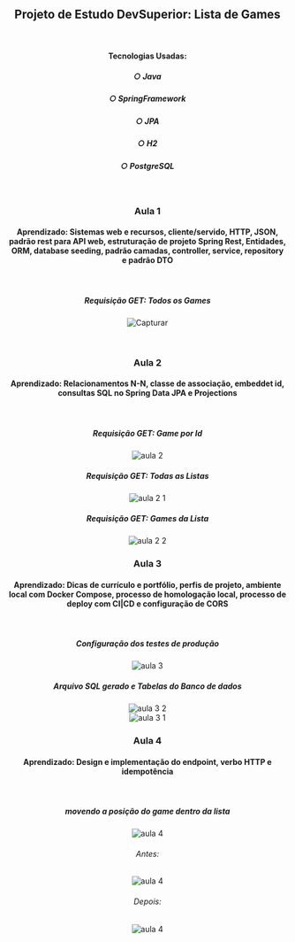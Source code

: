 <div align="center">

## Projeto de Estudo DevSuperior: Lista de Games
<br>

#### Tecnologias Usadas:
##### ○ Java
##### ○ SpringFramework
##### ○ JPA
##### ○ H2
##### ○ PostgreSQL

<br>

### Aula 1
#### Aprendizado: Sistemas web e recursos, cliente/servido, HTTP, JSON, padrão rest para API web, estruturação de projeto Spring Rest, Entidades, ORM, database seeding, padrão camadas, controller, service, repository e padrão DTO  
<br>

#####   Requisição GET: Todos os Games 
![Capturar](https://github.com/LucasCagnini13/dslist/assets/92214422/b1b5a2b8-7b1f-436f-9f05-4b1edb886862)

<br>

### Aula 2
#### Aprendizado: Relacionamentos N-N, classe de associação, embeddet id, consultas SQL no Spring Data JPA e Projections
<br>

#####   Requisição GET: Game por Id 
![aula 2](https://github.com/LucasCagnini13/dslist/assets/92214422/f19bcafa-5bc4-4fc9-b034-9fd944bf86c6)
<br>

#####   Requisição GET: Todas as Listas 
![aula 2 1](https://github.com/LucasCagnini13/dslist/assets/92214422/11276d32-45b9-4eb5-b792-f74f481183e6)
<br>

#####   Requisição GET: Games da Lista
![aula 2 2](https://github.com/LucasCagnini13/dslist/assets/92214422/613a75a2-c768-4529-957a-a795551c1e56)
<br>

### Aula 3
#### Aprendizado: Dicas de currículo e portfólio, perfis de projeto, ambiente local com Docker Compose, processo de homologação local, processo de deploy com CI|CD e configuração de CORS
<br>

#####   Configuração dos testes de produção
![aula 3](https://github.com/LucasCagnini13/dslist/assets/92214422/aab51804-6473-428b-8c19-08009a0ec756)
<br>

#####   Arquivo SQL gerado e Tabelas do Banco de dados
![aula 3 2](https://github.com/LucasCagnini13/dslist/assets/92214422/7284201d-2581-4f0e-b807-ee9ff799e092)
<br>
![aula 3 1](https://github.com/LucasCagnini13/dslist/assets/92214422/36b757d4-f2d5-4cb9-81f3-047b5a22e76c)
<br>

### Aula 4
#### Aprendizado: Design e implementação do endpoint, verbo HTTP e idempotência  
<br>

#####   movendo a posição do game dentro da lista
![aula 4](https://github.com/LucasCagnini13/dslist/assets/92214422/e1bdfb51-8b37-4021-83cc-b6aa2df85030)
<br>

######   Antes:
![aula 4](https://github.com/LucasCagnini13/dslist/assets/92214422/e1bdfb51-8b37-4021-83cc-b6aa2df85030)
<br>

######   Depois:
![aula 4](https://github.com/LucasCagnini13/dslist/assets/92214422/e1bdfb51-8b37-4021-83cc-b6aa2df85030)
<br>
<div/>
